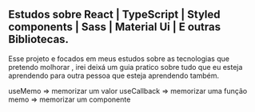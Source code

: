 ## Estudos sobre React | TypeScript | Styled components | Sass | Material Ui | E outras Bibliotecas.

Esse projeto e focados em meus estudos sobre as tecnologias que pretendo molhorar
, irei deixá um guia pratico sobre tudo que eu esteja aprendendo para outra
pessoa que esteja aprendendo também.

useMemo => memorizar um valor
useCallback => memorizar uma função
memo => memorizar um componente
